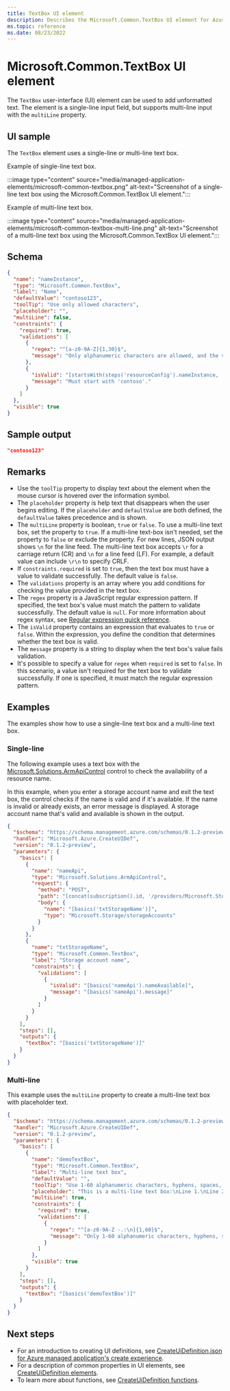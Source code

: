 ```yaml
---
title: TextBox UI element
description: Describes the Microsoft.Common.TextBox UI element for Azure portal that's used for adding unformatted text.
ms.topic: reference
ms.date: 08/23/2022
---
```


# Microsoft.Common.TextBox UI element

The `TextBox` user-interface (UI) element can be used to add unformatted text. The element is a single-line input field, but supports multi-line input with the `multiLine` property.

## UI sample

The `TextBox` element uses a single-line or multi-line text box.

Example of single-line text box.

:::image type="content" source="media/managed-application-elements/microsoft-common-textbox.png" alt-text="Screenshot of a single-line text box using the Microsoft.Common.TextBox UI element.":::

Example of multi-line text box.

:::image type="content" source="media/managed-application-elements/microsoft-common-textbox-multi-line.png" alt-text="Screenshot of a multi-line text box using the Microsoft.Common.TextBox UI element.":::

## Schema

```json
{
  "name": "nameInstance",
  "type": "Microsoft.Common.TextBox",
  "label": "Name",
  "defaultValue": "contoso123",
  "toolTip": "Use only allowed characters",
  "placeholder": "",
  "multiLine": false,
  "constraints": {
    "required": true,
    "validations": [
      {
        "regex": "^[a-z0-9A-Z]{1,30}$",
        "message": "Only alphanumeric characters are allowed, and the value must be 1-30 characters long."
      },
      {
        "isValid": "[startsWith(steps('resourceConfig').nameInstance, 'contoso')]",
        "message": "Must start with 'contoso'."
      }
    ]
  },
  "visible": true
}
```

## Sample output

```json
"contoso123"
```

## Remarks

- Use the `toolTip` property to display text about the element when the mouse cursor is hovered over the information symbol.
- The `placeholder` property is help text that disappears when the user begins editing. If the `placeholder` and `defaultValue` are both defined, the `defaultValue` takes precedence and is shown.
- The `multiLine` property is boolean, `true` or `false`. To use a multi-line text box, set the property to `true`. If a multi-line text-box isn't needed, set the property to `false` or exclude the property. For new lines, JSON output shows `\n` for the line feed. The multi-line text box accepts `\r` for a carriage return (CR) and `\n` for a line feed (LF). For example, a default value can include `\r\n` to specify CRLF.
- If `constraints.required` is set to `true`, then the text box must have a value to validate successfully. The default value is `false`.
- The `validations` property is an array where you add conditions for checking the value provided in the text box.
- The `regex` property is a JavaScript regular expression pattern. If specified, the text box's value must match the pattern to validate successfully. The default value is `null`. For more information about regex syntax, see [Regular expression quick reference](/dotnet/standard/base-types/regular-expression-language-quick-reference).
- The `isValid` property contains an expression that evaluates to `true` or `false`. Within the expression, you define the condition that determines whether the text box is valid.
- The `message` property is a string to display when the text box's value fails validation.
- It's possible to specify a value for `regex` when `required` is set to `false`. In this scenario, a value isn't required for the text box to validate successfully. If one is specified, it must match the regular expression pattern.

## Examples

The examples show how to use a single-line text box and a multi-line text box.

### Single-line

The following example uses a text box with the [Microsoft.Solutions.ArmApiControl](microsoft-solutions-armapicontrol.md) control to check the availability of a resource name.

In this example, when you enter a storage account name and exit the text box, the control checks if the name is valid and if it's available. If the name is invalid or already exists, an error message is displayed. A storage account name that's valid and available is shown in the output.

```json
{
  "$schema": "https://schema.management.azure.com/schemas/0.1.2-preview/CreateUIDefinition.MultiVm.json#",
  "handler": "Microsoft.Azure.CreateUIDef",
  "version": "0.1.2-preview",
  "parameters": {
    "basics": [
      {
        "name": "nameApi",
        "type": "Microsoft.Solutions.ArmApiControl",
        "request": {
          "method": "POST",
          "path": "[concat(subscription().id, '/providers/Microsoft.Storage/checkNameAvailability?api-version=2021-09-01')]",
          "body": {
            "name": "[basics('txtStorageName')]",
            "type": "Microsoft.Storage/storageAccounts"
          }
        }
      },
      {
        "name": "txtStorageName",
        "type": "Microsoft.Common.TextBox",
        "label": "Storage account name",
        "constraints": {
          "validations": [
            {
              "isValid": "[basics('nameApi').nameAvailable]",
              "message": "[basics('nameApi').message]"
            }
          ]
        }
      }
    ],
    "steps": [],
    "outputs": {
      "textBox": "[basics('txtStorageName')]"
    }
  }
}
```

### Multi-line

This example uses the `multiLine` property to create a multi-line text box with placeholder text.

```json
{
  "$schema": "https://schema.management.azure.com/schemas/0.1.2-preview/CreateUIDefinition.MultiVm.json#",
  "handler": "Microsoft.Azure.CreateUIDef",
  "version": "0.1.2-preview",
  "parameters": {
    "basics": [
      {
        "name": "demoTextBox",
        "type": "Microsoft.Common.TextBox",
        "label": "Multi-line text box",
        "defaultValue": "",
        "toolTip": "Use 1-60 alphanumeric characters, hyphens, spaces, periods, and colons.",
        "placeholder": "This is a multi-line text box:\nLine 1.\nLine 2.\nLine 3.",
        "multiLine": true,
        "constraints": {
          "required": true,
          "validations": [
            {
              "regex": "^[a-z0-9A-Z -.:\n]{1,60}$",
              "message": "Only 1-60 alphanumeric characters, hyphens, spaces, periods, and colons are allowed."
            }
          ]
        },
        "visible": true
      }
    ],
    "steps": [],
    "outputs": {
      "textBox": "[basics('demoTextBox')]"
    }
  }
}
```

## Next steps

- For an introduction to creating UI definitions, see [CreateUiDefinition.json for Azure managed application's create experience](create-uidefinition-overview.md).
- For a description of common properties in UI elements, see [CreateUiDefinition elements](create-uidefinition-elements.md).
- To learn more about functions, see [CreateUiDefinition functions](create-uidefinition-functions.md).
